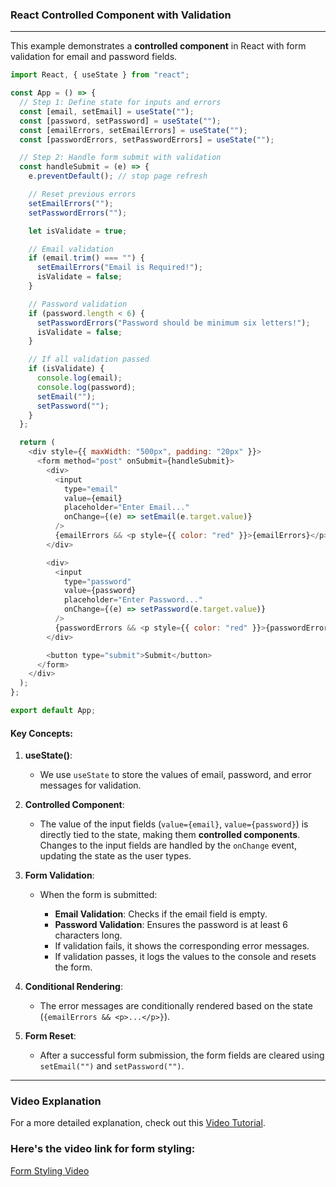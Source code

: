 ### **React Controlled Component with Validation**

---
This example demonstrates a **controlled component** in React with form validation for email and password fields.

```javascript
import React, { useState } from "react";

const App = () => {
  // Step 1: Define state for inputs and errors
  const [email, setEmail] = useState("");
  const [password, setPassword] = useState("");
  const [emailErrors, setEmailErrors] = useState("");
  const [passwordErrors, setPasswordErrors] = useState("");

  // Step 2: Handle form submit with validation
  const handleSubmit = (e) => {
    e.preventDefault(); // stop page refresh

    // Reset previous errors
    setEmailErrors("");
    setPasswordErrors("");

    let isValidate = true;

    // Email validation
    if (email.trim() === "") {
      setEmailErrors("Email is Required!");
      isValidate = false;
    }

    // Password validation
    if (password.length < 6) {
      setPasswordErrors("Password should be minimum six letters!");
      isValidate = false;
    }

    // If all validation passed
    if (isValidate) {
      console.log(email);
      console.log(password);
      setEmail("");
      setPassword("");
    }
  };

  return (
    <div style={{ maxWidth: "500px", padding: "20px" }}>
      <form method="post" onSubmit={handleSubmit}>
        <div>
          <input
            type="email"
            value={email}
            placeholder="Enter Email..."
            onChange={(e) => setEmail(e.target.value)}
          />
          {emailErrors && <p style={{ color: "red" }}>{emailErrors}</p>}
        </div>

        <div>
          <input
            type="password"
            value={password}
            placeholder="Enter Password..."
            onChange={(e) => setPassword(e.target.value)}
          />
          {passwordErrors && <p style={{ color: "red" }}>{passwordErrors}</p>}
        </div>

        <button type="submit">Submit</button>
      </form>
    </div>
  );
};

export default App;
```

#### **Key Concepts:**

1. **useState()**:

   * We use `useState` to store the values of email, password, and error messages for validation.

2. **Controlled Component**:

   * The value of the input fields (`value={email}`, `value={password}`) is directly tied to the state, making them **controlled components**. Changes to the input fields are handled by the `onChange` event, updating the state as the user types.

3. **Form Validation**:

   * When the form is submitted:

     * **Email Validation**: Checks if the email field is empty.
     * **Password Validation**: Ensures the password is at least 6 characters long.
     * If validation fails, it shows the corresponding error messages.
     * If validation passes, it logs the values to the console and resets the form.

4. **Conditional Rendering**:

   * The error messages are conditionally rendered based on the state (`{emailErrors && <p>...</p>}`).

5. **Form Reset**:

   * After a successful form submission, the form fields are cleared using `setEmail("")` and `setPassword("")`.

---

### **Video Explanation**

For a more detailed explanation, check out this [Video Tutorial](https://drive.google.com/file/d/1PI48Hc1XQ52SdC4-3D22Cca_0mfXRrz6/view?usp=sharing).

### Here's the video link for form styling:

[Form Styling Video](https://drive.google.com/file/d/1fbUHKB5YfcgfYdUlOdCJ2uNkhoBD31lR/view?usp=sharing)


